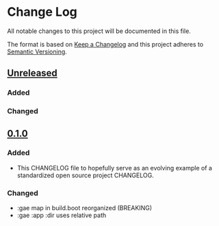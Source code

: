 # Change Log
All notable changes to this project will be documented in this file.

The format is based on [Keep a Changelog](http://keepachangelog.com/)
and this project adheres to [Semantic Versioning](http://semver.org/).

## [Unreleased]
### Added

### Changed

## [0.1.0]
### Added
- This CHANGELOG file to hopefully serve as an evolving example of a standardized open source project CHANGELOG.

### Changed
- :gae map in build.boot reorganized (BREAKING)
- :gae :app :dir uses relative path

[Unreleased]: https://github.com/migae/boot-gae/tree/master
[0.1.0]: https://github.com/migae/boot-gae/tree/master
